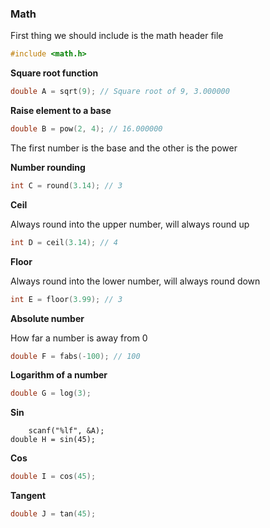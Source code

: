 ### Math

First thing we should include is the math header file 

```c
#include <math.h>
```

**Square root function**

```c
double A = sqrt(9); // Square root of 9, 3.000000
```

**Raise element to a base**

```c
double B = pow(2, 4); // 16.000000
```

The first number is the base and the other is the power

**Number rounding**

```c
int C = round(3.14); // 3
```

**Ceil**

Always round into the upper number, will always round up

```c
int D = ceil(3.14); // 4
```

**Floor**

Always round into the lower number, will always round down

```c
int E = floor(3.99); // 3
```

**Absolute number**

How far a number is away from 0

```c 
double F = fabs(-100); // 100
```

**Logarithm of a number**

```c
double G = log(3);
```

**Sin**

```crintf("Enter side A: ");
    scanf("%lf", &A);
double H = sin(45);
```

**Cos**

```c
double I = cos(45);
```

**Tangent**

```c
double J = tan(45);
```
